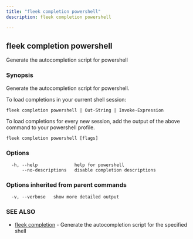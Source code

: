 ```yaml
---
title: "fleek completion powershell"
description: fleek completion powershell

---
```

## fleek completion powershell

Generate the autocompletion script for powershell

### Synopsis

Generate the autocompletion script for powershell.

To load completions in your current shell session:

	fleek completion powershell | Out-String | Invoke-Expression

To load completions for every new session, add the output of the above command
to your powershell profile.


```
fleek completion powershell [flags]
```

### Options

```
  -h, --help              help for powershell
      --no-descriptions   disable completion descriptions
```

### Options inherited from parent commands

```
  -v, --verbose   show more detailed output
```

### SEE ALSO

* [fleek completion](fleek_completion/)	 - Generate the autocompletion script for the specified shell

